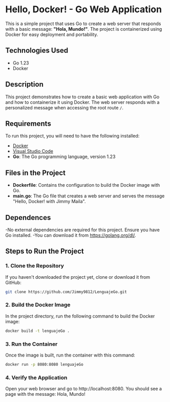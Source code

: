 
# Hello, Docker! - Go Web Application

This is a simple project that uses Go to create a web server that responds with a basic message: **"Hola, Mundo!"**. The project is containerized using Docker for easy deployment and portability.

## Technologies Used

- Go 1.23
- Docker
## Description

This project demonstrates how to create a basic web application with Go and how to containerize it using Docker. The web server responds with a personalized message when accessing the root route `/`.

## Requirements

To run this project, you will need to have the following installed:

- [Docker](https://www.docker.com/products/docker-desktop)
- [Visual Studio Code](https://code.visualstudio.com/)
- **Go**: The Go programming language, version 1.23

## Files in the Project

- **Dockerfile**: Contains the configuration to build the Docker image with Go.
- **main.go**: The Go file that creates a web server and serves the message "Hello, Docker! with Jimmy Maila".

## Dependences

-No external dependencies are required for this project. Ensure you have Go installed. 
-You can download it from https://golang.org/dl/.




## Steps to Run the Project

### 1. Clone the Repository

If you haven't downloaded the project yet, clone or download it from GitHub:

```bash
git clone https://github.com/Jimmy9812/LenguajeGo.git
```
### 2. Build the Docker Image
In the project directory, run the following command to build the Docker image:

```bash
docker build -t lenguajeGo .

```

### 3. Run the Container
Once the image is built, run the container with this command:
```bash
docker run -p 8080:8080 lenguajeGo
```

### 4. Verify the Application
Open your web browser and go to http://localhost:8080. You should see a page with the message:
Hola, Mundo!